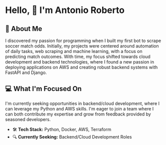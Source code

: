 # Hello, 👋 I'm Antonio Roberto

## 🚀 About Me
I discovered my passion for programming when I built my first bot to scrape soccer match odds. Initially, my projects were centered around automation of daily tasks, web scraping and machine learning, with a focus on predicting match outcomes. With time, my focus shifted towards cloud development and backend technologies, where I found a new passion in deploying applications on AWS and creating robust backend systems with FastAPI and Django.

## 💻 What I'm Focused On
I'm currently seeking opportunities in backend/cloud development, where I can leverage my Python and AWS skills. I'm eager to join a team where I can both contribute my expertise and grow from feedback provided by seasoned developers.


- 🛠️ **Tech Stack:** Python, Docker, AWS, Terraform 
- 🔍 **Currently Seeking:** Backend/Cloud Development Roles
